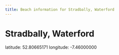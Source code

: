 ```yaml
---
title: Beach information for Stradbally, Waterford
---
```

# Stradbally, Waterford 

<div class="location-info">latitude: 52.80665171 longitude: -7.46000000</div>
<div></div>